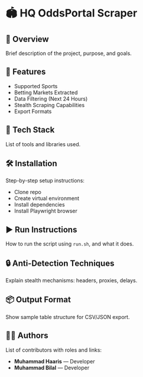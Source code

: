 # 🏟️ HQ OddsPortal Scraper

## 📌 Overview
Brief description of the project, purpose, and goals.

## 🚀 Features
- Supported Sports
- Betting Markets Extracted
- Data Filtering (Next 24 Hours)
- Stealth Scraping Capabilities
- Export Formats

## 🧱 Tech Stack
List of tools and libraries used.

## 🛠️ Installation
Step-by-step setup instructions:
- Clone repo
- Create virtual environment
- Install dependencies
- Install Playwright browser

## ▶️ Run Instructions
How to run the script using `run.sh`, and what it does.

## 🔒 Anti-Detection Techniques
Explain stealth mechanisms: headers, proxies, delays.

## 📦 Output Format
Show sample table structure for CSV/JSON export.


## 👨‍💻 Authors

List of contributors with roles and links:
- **Muhammad Haaris** — Developer
- **Muhammad Bilal** — Developer 

